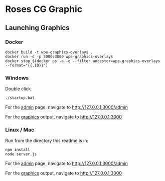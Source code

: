 # Roses CG Graphic

## Launching Graphics

### Docker
```
docker build -t wpe-graphics-overlays .
docker run -d -p 3000:3000 wpe-graphics-overlays
docker stop $(docker ps -a -q --filter ancestor=wpe-graphics-overlays --format="{{.ID}}")
```

### Windows
Double click
```
./startup.bat
```

For the [admin](http://127.0.0.1:3000/admin) page, navigate to http://127.0.0.1:3000/admin

For the [graphics](http://127.0.0.1:3000) output, navigate to http://127.0.0.1:3000

### Linux / Mac
Run from the directory this readme is in:
```
npm install
node server.js
```

For the [admin](http://127.0.0.1:3000/admin) page, navigate to http://127.0.0.1:3000/admin

For the [graphics](http://127.0.0.1:3000) output, navigate to http://127.0.0.1:3000
